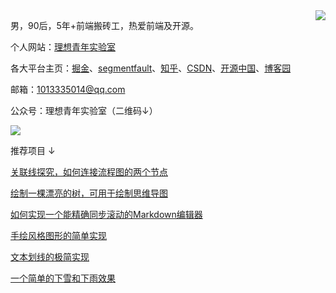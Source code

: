 <img align="right" src="https://github-readme-stats.vercel.app/api?username=wanglin2&hide=contribs,prs,issues&include_all_commits=true&locale=cn" />

男，90后，5年+前端搬砖工，热爱前端及开源。

个人网站：[理想青年实验室](http://lxqnsys.com/)

各大平台主页：[掘金](https://juejin.cn/user/325111170756279/posts)、[segmentfault](https://segmentfault.com/u/jiejiaoxiaolin/articles)、[知乎](https://www.zhihu.com/people/wang-lin-49-43-65/posts)、[CSDN](https://blog.csdn.net/sinat_33488770?type=blog)、[开源中国](https://my.oschina.net/u/4592513)、[博客园](https://www.cnblogs.com/wanglinmantan/)

邮箱：1013335014@qq.com

公众号：理想青年实验室（二维码↓）

![](http://assets.lxqnsys.com/WechatIMG875%20%284%29.png)

推荐项目 ↓

[关联线探究，如何连接流程图的两个节点](https://github.com/wanglin2/AssociationLineDemo)

[绘制一棵漂亮的树，可用于绘制思维导图](https://github.com/wanglin2/tree_layout)

[如何实现一个能精确同步滚动的Markdown编辑器](https://github.com/wanglin2/markdown_editor_sync_scroll_demo)

[手绘风格图形的简单实现](https://github.com/wanglin2/handPaintedStyle)

[文本划线的极简实现](https://github.com/wanglin2/textUnderline)

[一个简单的下雪和下雨效果](https://github.com/wanglin2/snow)
